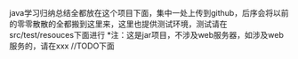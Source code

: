 java学习归纳总结全都放在这个项目下面，集中一处上传到github，后序会将以前的零零散散的全都搬到这里来，这里也提供测试环境，测试请在src/test/resouces下面进行
*注：这是jar项目，不涉及web服务器，如涉及web服务的，请在xxx //TODO下面 